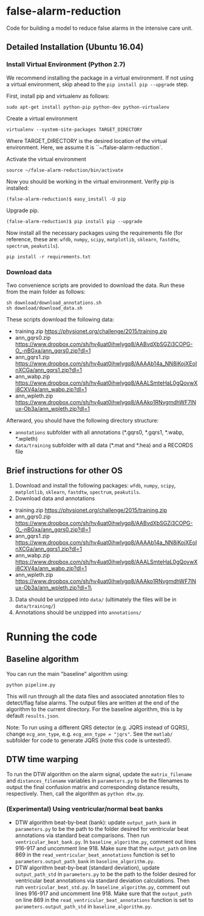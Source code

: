 # false-alarm-reduction
Code for building a model to reduce false alarms in the intensive care unit.


## Detailed Installation (Ubuntu 16.04)

### Install Virtual Environment (Python 2.7)

We recommend installing the package in a virtual environment. If not using a virtual environment, skip ahead to the `pip install pip --upgrade` step.

First, install pip and virtualenv as follows:

```
sudo apt-get install python-pip python-dev python-virtualenv
```

Create a virtual environment

```
virtualenv --system-site-packages TARGET_DIRECTORY
```

Where TARGET_DIRECTORY is the desired location of the virtual environment. Here, we assume it is ``~/false-alarm-reduction`.

Activate the virtual environment

```
source ~/false-alarm-reduction/bin/activate
```

Now you should be working in the virtual environment. Verify pip is installed:

```
(false-alarm-reduction)$ easy_install -U pip
```

Upgrade pip.

```
(false-alarm-reduction)$ pip install pip --upgrade
```

Now install all the necessary packages using the requirements file (for reference, these are: `wfdb`, `numpy`, `scipy`, `matplotlib`, `sklearn`, `fastdtw`, `spectrum`, `peakutils`).

```
pip install -r requirements.txt
```

### Download data

Two convenience scripts are provided to download the data. Run these from the main folder as follows:

```
sh download/download_annotations.sh
sh download/download_data.sh
```

These scripts download the following data:

* training.zip https://physionet.org/challenge/2015/training.zip
* ann_gqrs0.zip https://www.dropbox.com/sh/hv4uat0ihwlygq8/AABvdXbSGZi3COPG-O_-nBGxa/ann_gqrs0.zip?dl=1
* ann_gqrs1.zip https://www.dropbox.com/sh/hv4uat0ihwlygq8/AAAAb14a_NN8iKojXEoInXCGa/ann_gqrs1.zip?dl=1
* ann_wabp.zip  https://www.dropbox.com/sh/hv4uat0ihwlygq8/AAALSmteHaL0gQovwXj8CXV4a/ann_wabp.zip?dl=1
* ann_wpleth.zip https://www.dropbox.com/sh/hv4uat0ihwlygq8/AAAko1RNvgmdhWF7lNux-Ob3a/ann_wpleth.zip?dl=1

Afterward, you should have the following directory structure:

* `annotations` subfolder with all annotations (*.gqrs0, *.gqrs1, *.wabp, *.wpleth)
* `data/training` subfolder with all data (*.mat and *.hea) and a RECORDS file

## Brief instructions for other OS

1. Download and install the following packages: `wfdb`, `numpy`, `scipy`, `matplotlib`, `sklearn`, `fastdtw`, `spectrum`, `peakutils`.
2. Download data and annotations
  * training.zip https://physionet.org/challenge/2015/training.zip
  * ann_gqrs0.zip https://www.dropbox.com/sh/hv4uat0ihwlygq8/AABvdXbSGZi3COPG-O_-nBGxa/ann_gqrs0.zip?dl=1
  * ann_gqrs1.zip https://www.dropbox.com/sh/hv4uat0ihwlygq8/AAAAb14a_NN8iKojXEoInXCGa/ann_gqrs1.zip?dl=1
  * ann_wabp.zip  https://www.dropbox.com/sh/hv4uat0ihwlygq8/AAALSmteHaL0gQovwXj8CXV4a/ann_wabp.zip?dl=1
  * ann_wpleth.zip https://www.dropbox.com/sh/hv4uat0ihwlygq8/AAAko1RNvgmdhWF7lNux-Ob3a/ann_wpleth.zip?dl=1\
3. Data should be unzipped into `data/` (ultimately the files will be in `data/training/`)
4. Annotations should be unzipped into `annotations/`

# Running the code

## Baseline algorithm

You can run the main "baseline" algorithm using:

`python pipeline.py`

This will run through all the data files and associated annotation files to detect/flag false alarms.
The output files are written at the end of the algorithm to the current directory.
For the baseline algorithm, this is by default `results.json`.

Note: To run using a different QRS detector (e.g. JQRS instead of GQRS), change `ecg_ann_type`, e.g. `ecg_ann_type = "jqrs"`. See the `matlab/` subfolder for code to generate JQRS (note this code is untested!).

## DTW time warping

To run the DTW algorithm on the alarm signal, update the `matrix_filename` and `distances_filename` variables in `parameters.py` to be the filenames to output the final confusion matrix and corresponding distance results, respectively. Then, call the algorithm as `python dtw.py`.

### (Experimental) Using ventricular/normal beat banks

* DTW algorithm beat-by-beat (bank): update `output_path_bank` in `parameters.py` to be the path to the folder desired for ventricular beat annotations via standard beat comparisons. Then run `ventricular_beat_bank.py`. In `baseline_algorithm.py`, comment out lines 916-917 and uncomment line 918. Make sure that the `output_path` on line 869 in the `read_ventricular_beat_annotations` function is set to `parameters.output_path_bank` in `baseline_algorithm.py`.
* DTW algorithm beat-by-beat (standard deviation), update `output_path_std` in `parameters.py` to be the path to the folder desired for ventricular beat annotations via standard deviation calculations. Then run `ventricular_beat_std.py`. In `baseline_algorithm.py`, comment out lines 916-917 and uncomment line 918. Make sure that the `output_path` on line 869 in the `read_ventricular_beat_annotations` function is set to `parameters.output_path_std` in `baseline_algorithm.py`.
